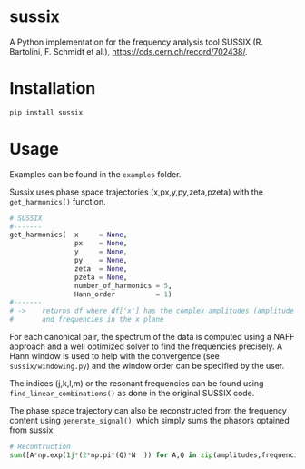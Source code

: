 # sussix

A Python implementation for the frequency analysis tool SUSSIX (R. Bartolini, F. Schmidt et al.), https://cds.cern.ch/record/702438/.

# Installation
```bash
pip install sussix
```

# Usage
Examples can be found in the `examples` folder.

Sussix uses phase space trajectories (x,px,y,py,zeta,pzeta) with the `get_harmonics()` function.

```python
# SUSSIX 
#-------
get_harmonics(  x     = None,
                px    = None,
                y     = None,
                py    = None,
                zeta  = None,
                pzeta = None,
                number_of_harmonics = 5,
                Hann_order          = 1)
#-------
# ->    returns df where df['x'] has the complex amplitudes (amplitude + phase) 
#       and frequencies in the x plane
``` 

For each canonical pair, the spectrum of the data is computed using a NAFF approach and a well optimized solver to find the frequencies precisely. A Hann window is used to help with the convergence (see `sussix/windowing.py`) and the window order can be specified by the user. 

The indices (j,k,l,m) or the resonant frequencies can be found using `find_linear_combinations()` as done in the original SUSSIX code. 

The phase space trajectory can also be reconstructed from the frequency content using `generate_signal()`, which  simply sums the phasors optained from sussix:
```python
# Recontruction
sum([A*np.exp(1j*(2*np.pi*(Q)*N  )) for A,Q in zip(amplitudes,frequencies)])
```


